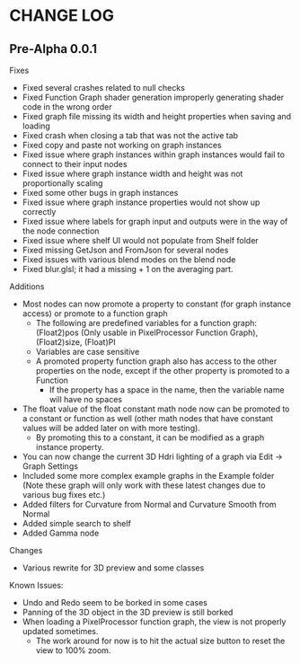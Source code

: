 CHANGE LOG
=============


Pre-Alpha 0.0.1
-----------------

Fixes
* Fixed several crashes related to null checks
* Fixed Function Graph shader generation improperly generating shader code in the wrong order
* Fixed graph file missing its width and height properties when saving and loading
* Fixed crash when closing a tab that was not the active tab
* Fixed copy and paste not working on graph instances
* Fixed issue where graph instances within graph instances would fail to connect to their input nodes
* Fixed issue where graph instance width and height was not proportionally scaling
* Fixed some other bugs in graph instances
* Fixed issue where graph instance properties would not show up correctly
* Fixed issue where labels for graph input and outputs were in the way of the node connection
* Fixed issue where shelf UI would not populate from Shelf folder
* Fixed missing GetJson and FromJson for several nodes
* Fixed issues with various blend modes on the blend node
* Fixed blur.glsl; it had a missing + 1 on the averaging part.

Additions
* Most nodes can now promote a property to constant (for graph instance access) or promote to a function graph
    * The following are predefined variables for a function graph: (Float2)pos (Only usable in PixelProcessor Function Graph), (Float2)size, (Float)PI
    * Variables are case sensitive
    * A promoted property function graph also has access to the other properties on the node, except if the other property is promoted to a Function
        * If the property has a space in the name, then the variable name will have no spaces
* The float value of the float constant math node now can be promoted to a constant or function as well (other math nodes that have constant values will be added later on with more testing). 
    * By promoting this to a constant, it can be modified as a graph instance property.
* You can now change the current 3D Hdri lighting of a graph via Edit -> Graph Settings
* Included some more complex example graphs in the Example folder (Note these graph will only work with these latest changes due to various bug fixes etc.)
* Added filters for Curvature from Normal and Curvature Smooth from Normal
* Added simple search to shelf
* Added Gamma node

Changes
* Various rewrite for 3D preview and some classes

Known Issues:
* Undo and Redo seem to be borked in some cases
* Panning of the 3D object in the 3D preview is still borked
* When loading a PixelProcessor function graph, the view is not properly updated sometimes. 
    * The work around for now is to hit the actual size button to reset the view to 100% zoom.